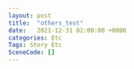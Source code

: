 ```yaml
---
layout: post
title:  "others_test"
date:   2021-12-31 02:00:00 +0000
categories: Etc
Tags: Story Etc
SceneCode: []
---
```

